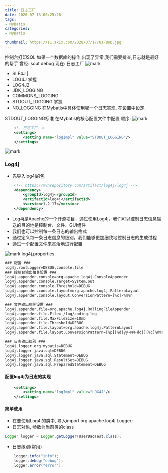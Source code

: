 ```yaml
---
title: 日志工厂
date: 2020-07-13 06:25:26
tags:
- MyBatis
categories:
- MyBatis

thumbnail: https://s1.ax1x.com/2020/07/17/UsF8oD.jpg
---
```

控制台打印SQL
如果一个数据库的操作,出现了异常,我们需要排查,日志就是最好的帮手
曾经: sout debug
现在: 日志工厂
![mark](http://image.codingce.com.cn/blog/20200713/062903955.png)
- SLF4J | 
- LOG4J 掌握 
- LOG4J2 
- JDK_LOGGING 
- COMMONS_LOGGING 
- STDOUT_LOGGING 掌握
- NO_LOGGING
在Mybatis中具体使用哪一个日志实现, 在设置中设定.

STDOUT_LOGGING标准
在Mybatis的核心配置文件中配置
顺序:
![mark](http://image.codingce.com.cn/blog/20200713/063244618.png)
```xml
    <!--日志工厂-->
    <settings>
        <setting name="logImpl" value="STDOUT_LOGGING"/>
    </settings>
```
![mark](http://image.codingce.com.cn/blog/20200713/092612080.png)

### Log4j
- 先导入log4j的包
```xml
    <!-- https://mvnrepository.com/artifact/log4j/log4j -->
    <dependency>
        <groupId>log4j</groupId>
        <artifactId>log4j</artifactId>
        <version>1.2.17</version>
    </dependency>
```
- Log4j是Apache的一个开源项目，通过使用Log4j，我们可以控制日志信息输送的目的地是控制台、文件、GUI组件
- 我们也可以控制每一条日志的输出格式
- 通过定义每一条日志信息的级别，我们能够更加细致地控制日志的生成过程
- 通过一个配置文件来灵活地进行配置

![mark](http://image.codingce.com.cn/blog/20200713/102005379.png)
log4j.properties
```xml
### 配置 ###
log4j.rootLogger=DEBUG,console,file
### 控制台输出相关设置 ###
log4j.appender.console=org.apache.log4j.ConsoleAppender
log4j.appender.console.Target=System.out
log4j.appender.console.Threshold=DEBUG
log4j.appender.console.layout=org.apache.log4j.PatternLayout
log4j.appender.console.layout.ConversionPattern=[%c]-%m%n

### 文件输出相关设置 ###
log4j.appender.file=org.apache.log4j.RollingFileAppender
log4j.appender.file.File=./log/coding.log
log4j.appender.file.MaxFileSize=10mb
log4j.appender.file.Threshold=DEBUG
log4j.appender.file.layout=org.apache.log4j.PatternLayout
log4j.appender.file.layout.ConversionPattern=[%p][%d{yy-MM-dd}][%c]%m%n

### 日志输出级别 ###
log4j.logger.org.mybatis=DEBUG
log4j.logger.java.sql=DEBUG
log4j.logger.java.sql.Statement=DEBUG
log4j.logger.java.sql.ResultSet=DEBUG
log4j.logger.java.sql.PreparedStatement=DEBUG


```

#### 配置log4j为日志的实现
```xml
    <settings>
        <setting name="logImpl" value="LOG4J"/>
    </settings>
```
#### 简单使用
- 在要使用Log4j的类中, 导入import org.apache.log4j.Logger;
- 日志对象, 参数为当前类的class

```java
Logger logger = Logger.getLogger(UserDaoTest.class);
```

- 日志级别(常用)
```java
    logger.info("info");
    logger.debug("debug");
    logger.error("error");
```